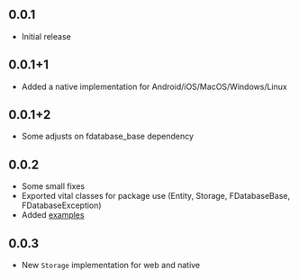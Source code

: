 ## 0.0.1

* Initial release

## 0.0.1+1

* Added a native implementation for Android/iOS/MacOS/Windows/Linux

## 0.0.1+2

* Some adjusts on fdatabase_base dependency

## 0.0.2

* Some small fixes
* Exported vital classes for package use (Entity, Storage, FDatabaseBase, FDatabaseException)
* Added [examples](https://pub.dev/packages/fdatabase/example)

## 0.0.3

* New `Storage` implementation for web and native	
